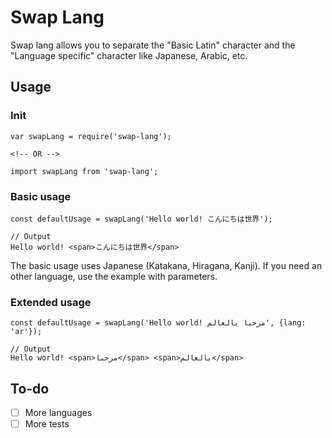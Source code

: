 # Swap Lang

Swap lang allows you to separate the "Basic Latin" character and the "Language specific" character like Japanese, Arabic, etc.

## Usage

### Init
```
var swapLang = require('swap-lang');

<!-- OR -->

import swapLang from 'swap-lang';
```

### Basic usage
```
const defaultUsage = swapLang('Hello world! こんにちは世界');

// Output
Hello world! <span>こんにちは世界</span>
```

The basic usage uses Japanese (Katakana, Hiragana, Kanji). If you need an other language, use the example with parameters.


### Extended usage
```
const defaultUsage = swapLang('Hello world! مرحبا بالعالم', {lang: 'ar'});

// Output
Hello world! <span>مرحبا</span> <span>بالعالم</span>
```

## To-do

- [ ] More languages
- [ ] More tests